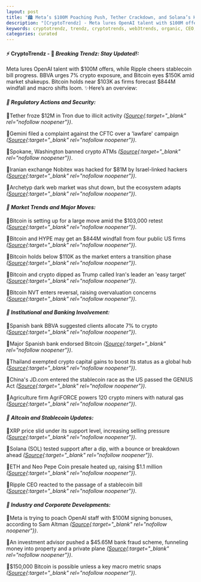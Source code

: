 ```yaml
---
layout: post
title: "🏙️ Meta’s $100M Poaching Push, Tether Crackdown, and Solana’s High-Stakes Moment"
description: "[CryptoTrendz] - Meta lures OpenAI talent with $100M offers, while Ripple cheers stablecoin bill progress. BBVA urges 7% crypto exposure, and Bitcoin eyes $150K amid market shakeups. Bitcoin holds near $103K as firms forecast $844M windfall and macro shifts loom."
keywords: cryptotrendz, trendz, cryptotrends, web3trends, organic, CEO, Pepe, Trump, Bitcoin, market, Stablecoin, crypto, BTC, ETH, bank
categories: curated
---
```


#### ⚡ CryptoTrendz - 📌 *Breaking Trendz: Stay Updated!:*

Meta lures OpenAI talent with $100M offers, while Ripple cheers stablecoin bill progress. BBVA urges 7% crypto exposure, and Bitcoin eyes $150K amid market shakeups. Bitcoin holds near $103K as firms forecast $844M windfall and macro shifts loom. ✨Here’s an overview:


#### *🔖  Regulatory Actions and Security:*  

🔹Tether froze $12M in Tron due to illicit activity *([Source](https://s.avyag.com/0r93){:target="_blank" rel="nofollow noopener"})*.  

🔹Gemini filed a complaint against the CFTC over a 'lawfare' campaign *([Source](https://s.avyag.com/epum){:target="_blank" rel="nofollow noopener"})*.  

🔹Spokane, Washington banned crypto ATMs *([Source](https://s.avyag.com/f2jz){:target="_blank" rel="nofollow noopener"})*.  

🔹Iranian exchange Nobitex was hacked for $81M by Israel-linked hackers *([Source](https://s.avyag.com/x03g){:target="_blank" rel="nofollow noopener"})*.  

🔹Archetyp dark web market was shut down, but the ecosystem adapts *([Source](https://s.avyag.com/qoeb){:target="_blank" rel="nofollow noopener"})*.  

#### *🔖  Market Trends and Major Moves:*  

🔹Bitcoin is setting up for a large move amid the $103,000 retest *([Source](https://s.avyag.com/6px3){:target="_blank" rel="nofollow noopener"})*.  

🔹Bitcoin and HYPE may get an $844M windfall from four public US firms *([Source](https://s.avyag.com/cxpk){:target="_blank" rel="nofollow noopener"})*.  

🔹Bitcoin holds below $110K as the market enters a transition phase *([Source](https://s.avyag.com/zegq){:target="_blank" rel="nofollow noopener"})*.  

🔹Bitcoin and crypto dipped as Trump called Iran's leader an 'easy target' *([Source](https://s.avyag.com/dlcl){:target="_blank" rel="nofollow noopener"})*.  

🔹Bitcoin NVT enters reversal, raising overvaluation concerns *([Source](https://s.avyag.com/dncp){:target="_blank" rel="nofollow noopener"})*.  

#### *🔖  Institutional and Banking Involvement:*  

🔹Spanish bank BBVA suggested clients allocate 7% to crypto *([Source](https://s.avyag.com/8qg9){:target="_blank" rel="nofollow noopener"})*.  

🔹Major Spanish bank endorsed Bitcoin *([Source](https://s.avyag.com/phg3){:target="_blank" rel="nofollow noopener"})*.  

🔹Thailand exempted crypto capital gains to boost its status as a global hub *([Source](https://s.avyag.com/mqnj){:target="_blank" rel="nofollow noopener"})*.  

🔹China's JD.com entered the stablecoin race as the US passed the GENIUS Act *([Source](https://s.avyag.com/2io1){:target="_blank" rel="nofollow noopener"})*.  

🔹Agriculture firm AgriFORCE powers 120 crypto miners with natural gas *([Source](https://s.avyag.com/890l){:target="_blank" rel="nofollow noopener"})*.  

#### *🔖  Altcoin and Stablecoin Updates:*  

🔹XRP price slid under its support level, increasing selling pressure *([Source](https://s.avyag.com/dwa7){:target="_blank" rel="nofollow noopener"})*.  

🔹Solana (SOL) tested support after a dip, with a bounce or breakdown ahead *([Source](https://s.avyag.com/6eqj){:target="_blank" rel="nofollow noopener"})*.  

🔹ETH and Neo Pepe Coin presale heated up, raising $1.1 million *([Source](https://s.avyag.com/fa16){:target="_blank" rel="nofollow noopener"})*.  

🔹Ripple CEO reacted to the passage of a stablecoin bill *([Source](https://s.avyag.com/wgm9){:target="_blank" rel="nofollow noopener"})*.  

#### *🔖  Industry and Corporate Developments:*  

🔹Meta is trying to poach OpenAI staff with $100M signing bonuses, according to Sam Altman *([Source](https://s.avyag.com/17g6){:target="_blank" rel="nofollow noopener"})*.  

🔹An investment advisor pushed a $45.65M bank fraud scheme, funneling money into property and a private plane *([Source](https://s.avyag.com/ggei){:target="_blank" rel="nofollow noopener"})*.  

🔹$150,000 Bitcoin is possible unless a key macro metric snaps *([Source](https://s.avyag.com/trg0){:target="_blank" rel="nofollow noopener"})*.